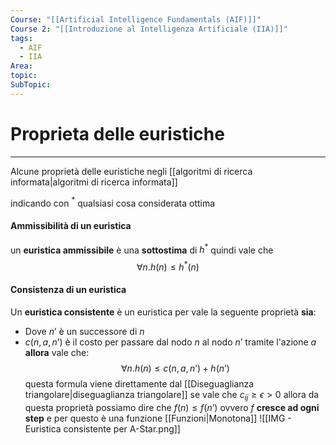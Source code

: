 ```yaml
---
Course: "[[Artificial Intelligence Fundamentals (AIF)]]"
Course 2: "[[Introduzione al Intelligenza Artificiale (IIA)]]"
tags:
  - AIF
  - IIA
Area: 
topic: 
SubTopic:
---
```


# Proprieta delle euristiche
---
Alcune proprietà delle euristiche negli [[algoritmi di ricerca informata|algoritmi di ricerca informata]]  

indicando con  $^*$ qualsiasi cosa considerata ottima 
#### Ammissibilità di un euristica
un **euristica ammissibile** è una **sottostima** di $h^*$	quindi vale che $$\forall n.h(n) \leq h^*(n)$$
#### Consistenza di un euristica
Un __euristica consistente__ è un euristica per vale la seguente proprietà
**sia**:
- Dove $n’$ è un successore di $n$
- $c(n,a,n’)$ è il costo per passare dal nodo $n$ al nodo $n’$ tramite l'azione $a$
**allora** vale che: $$\forall n.h(n) \leq c(n,a,n’) + h(n’)$$questa formula viene direttamente dal [[Diseguaglianza triangolare|diseguaglianza triangolare]]
se vale che $c_{ij}\ge\epsilon>0$ allora da questa proprietà possiamo dire che $f(n) \leq f(n’)$ ovvero $f$ **cresce ad ogni step** e per questo è una funzione [[Funzioni|Monotona]] ![[IMG - Euristica consistente per A-Star.png]]

